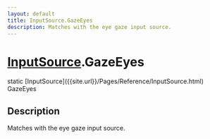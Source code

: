 ```yaml
---
layout: default
title: InputSource.GazeEyes
description: Matches with the eye gaze input source.
---
```

# [InputSource]({{site.url}}/Pages/Reference/InputSource.html).GazeEyes

<div class='signature' markdown='1'>
static [InputSource]({{site.url}}/Pages/Reference/InputSource.html) GazeEyes
</div>

## Description
Matches with the eye gaze input source.

